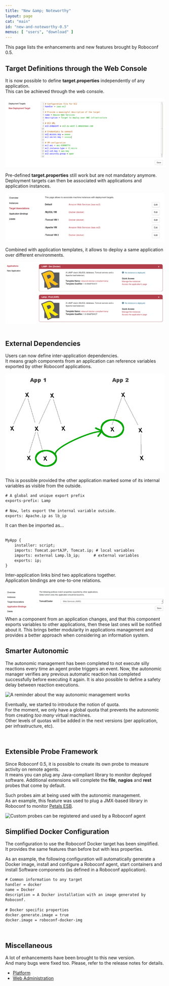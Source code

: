 ```yaml
---
title: "New &amp; Noteworthy"
layout: page
cat: "main"
id: "new-and-noteworthy-0.5"
menus: [ "users", "download" ]
---
```


This page lists the enhancements and new features brought by Roboconf 0.5.


## Target Definitions through the Web Console

It is now possible to define **target.properties** independently of any application.  
This can be achieved through the web console.

<img src="/resources/img/nn-0.5-new-deployment-target.png" alt="Creation of a new deployment target in Roboconf's web console" class="gs" />

Pre-defined **target.properties** still work but are not mandatory anymore.  
Deployment targets can then be associated with applications and application instances.

<img src="/resources/img/nn-0.5-deployment-target-associations.png" alt="Associate targets with applications and application instances" class="gs" />

Combined with application templates, it allows to deploy a same application over different environments.

<img src="/resources/img/nn-0.5-applications-over-different-targets.png" alt="A same application deployed over different infrastructures" class="gs" />
<br /><br />


## External Dependencies

Users can now define inter-application dependencies.  
It means graph components from an application can reference variables exported by other Roboconf applications.

<img src="/resources/img/nn-0.5-inter-application-dependencies.png" alt="Inter-application dependencies" class="gs" />
<br />

This is possible provided the other application marked some of its internal variables
as visible from the outside.

```properties
# A global and unique export prefix
exports-prefix: Lamp

# Now, lets export the internal variable outside.
exports: Apache.ip as lb_ip
```

It can then be imported as...

<pre><code class="language-roboconf">
MyApp { 
	installer: script; 
	imports: Tomcat.portAJP, Tomcat.ip; # local variables
	imports: external Lamp.lb_ip;      # external variables
	exports: ip;
}
</code></pre>


Inter-application links bind two applications together.  
Application bindings are one-to-one relations.

<img src="/resources/img/nn-0.5-application-bindings.png" alt="Binding two applications together" class="gs" />

<br />
When a component from an application changes, and that this component exports variables to other applications, then these last ones
will be notified about it. This brings better modularity in applications management and provides a better approach when considering an information system.

<br />


## Smarter Autonomic

The autonomic management has been completed to not execute silly reactions every time
an agent probe triggers an event. Now, the autonomic manager verifies any previous automatic reaction
has completed successfully before executing it again. It is also possible to define a safety delay between
reaction executions.

<img src="/resources/img/autonomic-diagram.png" alt="A reminder about the way autonomic management works" class="gs" />

Eventually, we started to introduce the notion of quota.  
For the moment, we only have a global quota that prevents the autonomic from creating *too many* virtual machines.  
Other levels of quotas will be added in the next versions (per application, per infrastructure, etc).

<br />


## Extensible Probe Framework

Since Roboconf 0.5, it is possible to create its own probe to measure activity on remote agents.  
It means you can plug any Java-compliant library to monitor deployed software. Additional extensions
will complete the **file**, **nagios** and **rest** probes that come by default.

Such probes aim at being used with the autonomic management.  
As an example, this feature was used to plug a JMX-based library in Roboconf to monitor [Petals ESB](http://petals.ow2.org).

<img src="/resources/img/nn-0.5-roboconf-extensible-probe-framework.png" alt="Custom probes can be registered and used by a Roboconf agent" class="gs" />

<br />


## Simplified Docker Configuration

The configuration to use the Roboconf Docker target has been simplified.  
It provides the same features than before but with less properties.

As an example, the following configuration will automatically generate a Docker image, install and
configure a Roboconf agent, start containers and install Software components (as defined in a Roboconf application).

```properties
# Common information to any target
handler = docker
name = Docker
description = A Docker installation with an image generated by Roboconf.

# Docker specific properties
docker.generate.image = true
docker.image = roboconf-docker-img
```

<br />

## Miscellaneous

A lot of enhancements have been brought to this new version.  
And many bugs were fixed too. Please, refer to the release notes for details.

* [Platform](https://github.com/roboconf/roboconf-platform/issues?utf8=%E2%9C%93&q=milestone%3A0.5)
* [Web Administration](https://github.com/roboconf/roboconf-web-administration/issues?utf8=%E2%9C%93&q=milestone%3A0.5)

